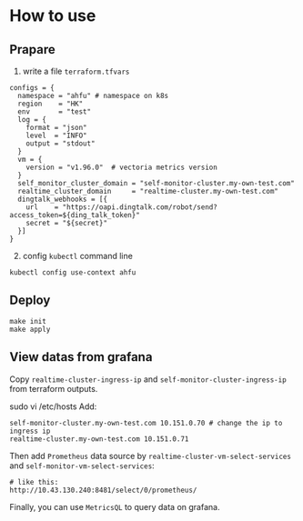# How to use

## Prapare

1. write a file `terraform.tfvars`

```
configs = {
  namespace = "ahfu" # namespace on k8s
  region    = "HK"
  env       = "test"
  log = {
    format = "json"
    level  = "INFO"
    output = "stdout"
  }
  vm = {
    version = "v1.96.0"  # vectoria metrics version
  }
  self_monitor_cluster_domain = "self-monitor-cluster.my-own-test.com"
  realtime_cluster_domain     = "realtime-cluster.my-own-test.com"
  dingtalk_webhooks = [{
    url    = "https://oapi.dingtalk.com/robot/send?access_token=${ding_talk_token}"
    secret = "${secret}"
  }]
}
```

2. config `kubectl` command line

```
kubectl config use-context ahfu
```

## Deploy

```
make init
make apply
```

## View datas from grafana

Copy `realtime-cluster-ingress-ip` and `self-monitor-cluster-ingress-ip` from terraform outputs.

sudo vi /etc/hosts
Add:
```
self-monitor-cluster.my-own-test.com 10.151.0.70 # change the ip to ingress ip
realtime-cluster.my-own-test.com 10.151.0.71
```

Then add `Prometheus` data source by `realtime-cluster-vm-select-services` and `self-monitor-vm-select-services`:
```
# like this:
http://10.43.130.240:8481/select/0/prometheus/
```

Finally, you can use `MetricsQL` to query data on grafana.

